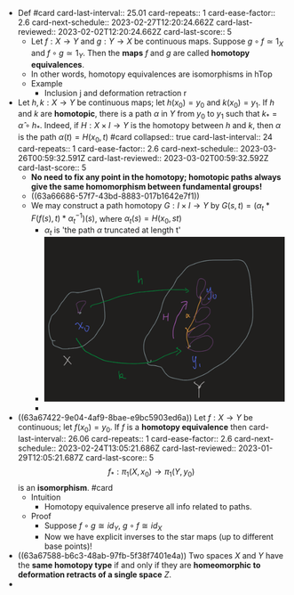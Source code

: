 - Def #card
  card-last-interval:: 25.01
  card-repeats:: 1
  card-ease-factor:: 2.6
  card-next-schedule:: 2023-02-27T12:20:24.662Z
  card-last-reviewed:: 2023-02-02T12:20:24.662Z
  card-last-score:: 5
	- Let $f: X \rightarrow Y$ and $g: Y \rightarrow X$ be continuous maps. Suppose $g \circ f \simeq 1_X$ and $f \circ g \simeq 1_Y$. Then the **maps** $f$ and $g$ are called **homotopy equivalences**.
	- In other words, homotopy equivalences are isomorphisms in $\mathrm{hTop}$
	- Example
		- Inclusion j and deformation retraction r
- Let $h, k: X \rightarrow Y$ be continuous maps; let $h\left(x_0\right)=y_0$ and $k\left(x_0\right)=y_1$. If $h$ and $k$ are **homotopic**, there is a path $\alpha$ in $Y$ from $y_0$ to $y_1$ such that $k_*=\hat{\alpha} \circ h_*$. Indeed, if $H: X \times I \rightarrow Y$ is the homotopy between $h$ and $k$, then $\alpha$ is the path $\alpha(t)=H\left(x_0, t\right)$ #card
  collapsed:: true
  card-last-interval:: 24
  card-repeats:: 1
  card-ease-factor:: 2.6
  card-next-schedule:: 2023-03-26T00:59:32.591Z
  card-last-reviewed:: 2023-03-02T00:59:32.592Z
  card-last-score:: 5
	- **No need to fix any point in the homotopy; homotopic paths always give the same homomorphism between fundamental groups!**
	- ((63a66686-57f7-43bd-8883-017b1642e7f1))
	- We may construct a path homotopy $G: I\times I \to Y$ by $G(s,t)=(\alpha_t * F(f(s),t) * \alpha_t^{-1})(s)$, where $\alpha_t(s)=H(x_0,st)$
		- $\alpha_t$ is 'the path $\alpha$ truncated at length t'
		- ![Image.png](../assets/Image_1671852973168_0.png)
		-
- ((63a67422-9e04-4af9-8bae-e9bc5903ed6a)) Let $f: X \rightarrow Y$ be continuous; let $f\left(x_0\right)=y_0$. If $f$ is a **homotopy equivalence** then
  card-last-interval:: 26.06
  card-repeats:: 1
  card-ease-factor:: 2.6
  card-next-schedule:: 2023-02-24T13:05:21.686Z
  card-last-reviewed:: 2023-01-29T12:05:21.687Z
  card-last-score:: 5
  $$
  f_*: \pi_1\left(X, x_0\right) \longrightarrow \pi_1\left(Y, y_0\right)
  $$
  is an **isomorphism**. #card
	- Intuition
		- Homotopy equivalence preserve all info related to paths.
	- Proof
		- Suppose $f\circ g \cong id_Y$, $g \circ f \cong id_X$
		- Now we have explicit inverses to the star maps (up to different base points)!
- ((63a67588-b6c3-48ab-97fb-5f38f7401e4a)) Two spaces $X$ and $Y$ have the **same homotopy type** if and only if they are **homeomorphic to deformation retracts of a single space** $Z$.
-